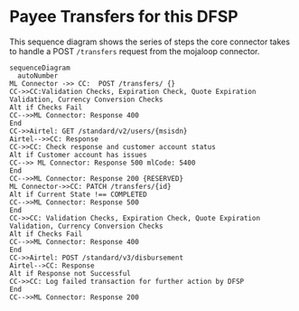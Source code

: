 # Payee Transfers for this DFSP
This sequence diagram shows the series of steps the core connector takes to handle a POST `/transfers` request from the mojaloop connector.

```mermaid
sequenceDiagram
  autoNumber
ML Connector ->> CC:  POST /transfers/ {}
CC->>CC:Validation Checks, Expiration Check, Quote Expiration Validation, Currency Conversion Checks
Alt if Checks Fail
CC-->>ML Connector: Response 400
End
CC->>Airtel: GET /standard/v2/users/{msisdn}
Airtel-->>CC: Response 
CC->>CC: Check response and customer account status 
Alt if Customer account has issues 
CC-->> ML Connector: Response 500 mlCode: 5400
End
CC-->>ML Connector: Response 200 {RESERVED}
ML Connector->>CC: PATCH /transfers/{id}
Alt if Current State !== COMPLETED
CC-->>ML Connector: Response 500
End
CC->>CC: Validation Checks, Expiration Check, Quote Expiration Validation, Currency Conversion Checks
Alt if Checks Fail
CC-->>ML Connector: Response 400
End
CC->>Airtel: POST /standard/v3/disbursement
Airtel-->CC: Response
Alt if Response not Successful
CC->>CC: Log failed transaction for further action by DFSP
End
CC-->>ML Connector: Response 200

```
